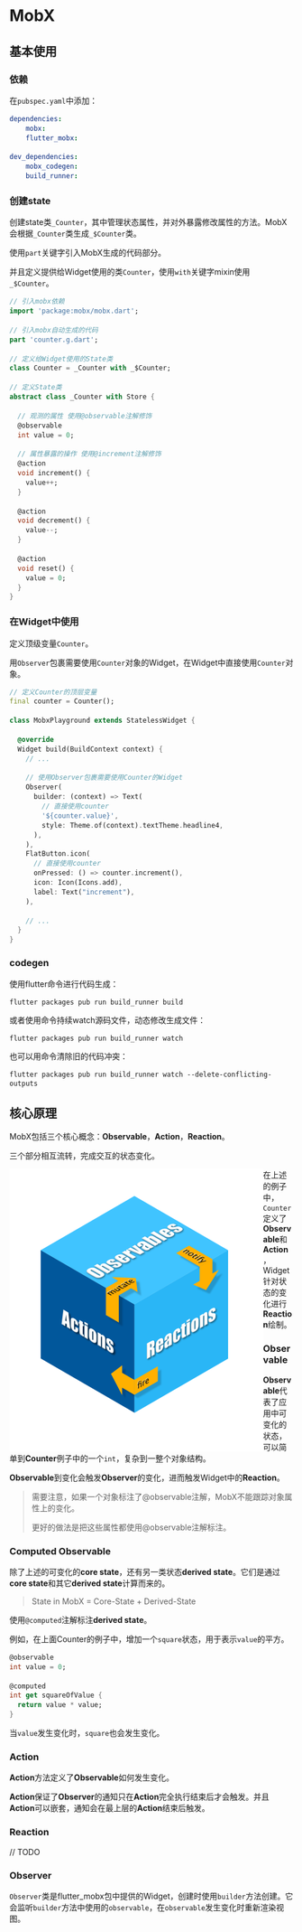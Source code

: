# MobX

## 基本使用

### 依赖

在`pubspec.yaml`中添加：

```yaml
dependencies:
	mobx:
	flutter_mobx:
	
dev_dependencies:
	mobx_codegen:
	build_runner:
```

### 创建state

创建state类`_Counter`，其中管理状态属性，并对外暴露修改属性的方法。MobX会根据`_Counter`类生成`_$Counter`类。

使用`part`关键字引入MobX生成的代码部分。

并且定义提供给Widget使用的类`Counter`，使用`with`关键字mixin使用`_$Counter`。

```dart
// 引入mobx依赖
import 'package:mobx/mobx.dart';

// 引入mobx自动生成的代码
part 'counter.g.dart';

// 定义给Widget使用的State类
class Counter = _Counter with _$Counter;

// 定义State类
abstract class _Counter with Store {

  // 观测的属性 使用@observable注解修饰
  @observable
  int value = 0;

  // 属性暴露的操作 使用@increment注解修饰
  @action
  void increment() {
    value++;
  }

  @action
  void decrement() {
    value--;
  }

  @action
  void reset() {
    value = 0;
  }
}
```

### 在Widget中使用

定义顶级变量`Counter`。

用`Observer`包裹需要使用`Counter`对象的Widget，在Widget中直接使用`Counter`对象。

```dart
// 定义Counter的顶层变量
final counter = Counter();

class MobxPlayground extends StatelessWidget {

  @override
  Widget build(BuildContext context) {
    // ...

    // 使用Observer包裹需要使用Counter的Widget
    Observer(
      builder: (context) => Text(
        // 直接使用counter
        '${counter.value}',
        style: Theme.of(context).textTheme.headline4,
      ),
    ),
    FlatButton.icon(
      // 直接使用counter
      onPressed: () => counter.increment(),
      icon: Icon(Icons.add),
      label: Text("increment"),
    ),

    // ...
  }
}
```

### codegen

使用flutter命令进行代码生成：

```shell
flutter packages pub run build_runner build
```

或者使用命令持续watch源码文件，动态修改生成文件：

```shell
flutter packages pub run build_runner watch
```

也可以用命令清除旧的代码冲突：

```shell
flutter packages pub run build_runner watch --delete-conflicting-outputs
```





## 核心原理

MobX包括三个核心概念：**Observable**，**Action**，**Reaction**。

三个部分相互流转，完成交互的状态变化。

<img src="./images/mobx.png" style="zoom:50%;" align="left" />

在上述的例子中，`Counter`定义了**Observable**和**Action**，Widget针对状态的变化进行**Reaction**绘制。

### Observable

**Observable**代表了应用中可变化的状态，可以简单到**Counter**例子中的一个`int`，复杂到一整个对象结构。

**Observable**到变化会触发**Observer**的变化，进而触发Widget中的**Reaction**。

>需要注意，如果一个对象标注了@observable注解，MobX不能跟踪对象属性上的变化。
>
>更好的做法是把这些属性都使用@observable注解标注。

### Computed Observable

除了上述的可变化的**core state**，还有另一类状态**derived state**。它们是通过**core state**和其它**derived state**计算而来的。

> State in MobX = Core-State + Derived-State

使用`@computed`注解标注**derived state**。

例如，在上面Counter的例子中，增加一个`square`状态，用于表示`value`的平方。

```dart
@observable
int value = 0;

@computed
int get squareOfValue {
  return value * value;
}
```

当`value`发生变化时，`square`也会发生变化。

### Action

**Action**方法定义了**Observable**如何发生变化。

**Action**保证了**Observer**的通知只在**Action**完全执行结束后才会触发。并且**Action**可以嵌套，通知会在最上层的**Action**结束后触发。

### Reaction

// TODO

### Observer

`Observer`类是flutter_mobx包中提供的Widget，创建时使用`builder`方法创建。它会监听`builder`方法中使用的`observable`，在`observable`发生变化时重新渲染视图。